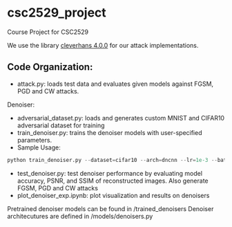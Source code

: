 # csc2529_project
Course Project for CSC2529

We use the library [cleverhans 4.0.0](https://github.com/cleverhans-lab/cleverhans/releases/tag/v4.0.0) for our attack implementations. 

Code Organization:
- 
- attack.py: loads test data and evaluates given models against FGSM, PGD and CW attacks.

Denoiser:
- adversarial_dataset.py: loads and generates custom MNIST and CIFAR10 adversarial dataset for training
- train_denoiser.py: trains the denoiser models with user-specified parameters. 
- Sample Usage:
```python
python train_denoiser.py --dataset=cifar10 --arch=dncnn --lr=1e-3 --batch_size=64 --epochs=5
```
- test_denoiser.py: test denoiser performance by evaluating model accuracy, PSNR, and SSIM of reconstructed images. Also generate FGSM, PGD and CW attacks
- plot_denoiser_exp.ipynb: plot visualization and results on denoisers

Pretrained denoiser models can be found in /trained_denoisers
Denoiser architecutures are defined in /models/denoisers.py



